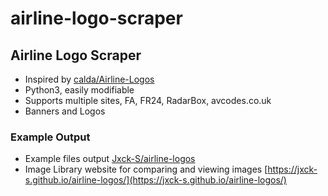 # airline-logo-scraper
## Airline Logo Scraper
- Inspired by [calda/Airline-Logos](https://github.com/calda/Airline-Logos)
- Python3, easily modifiable
- Supports multiple sites, FA, FR24, RadarBox, avcodes.co.uk
- Banners and Logos

### Example Output

- Example files output [Jxck-S/airline-logos](https://github.com/Jxck-S/airline-logos)
- Image Library website for comparing and viewing images [https://jxck-s.github.io/airline-logos/](https://jxck-s.github.io/airline-logos/)

